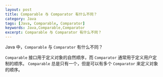 ```yaml
---
layout: post
title: Comparable 与 Comparator 有什么不同？
category: Java
tags: [Java, Comparable, Comparator]
keywords: Java,Comparable,Comparator
excerpt: Comparable 与 Comparator 有什么不同？
---
```


Java 中，`Comparable` 与 `Comparator` 有什么不同？

`Comparable` 接口用于定义对象的自然顺序，而 `Comparator` 通常用于定义用户定制的顺序。
`Comparable` 总是只有一个，但是可以有多个 `Comparator` 来定义对象的顺序。
